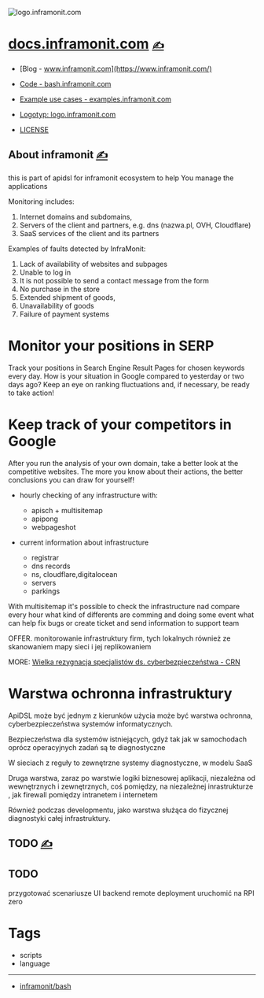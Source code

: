 
![logo.inframonit.com](https://logo.inframonit.com/1/cover.png)

# [docs.inframonit.com](https://docs.inframonit.com/) [<span style='font-size:20px;'>&#x270D;</span>](https://github.com/inframonit/docs/edit/main/ABOUT/MENU.md) 

+ [Blog - www.inframonit.com](https://www.inframonit.com/)
+ [Code - bash.inframonit.com](https://bash.inframonit.com/)
+ [Example use cases - examples.inframonit.com](http://examples.inframonit.com)
+ [Logotyp: logo.inframonit.com](https://logo.inframonit.com/)

+ [LICENSE](LICENSE)

## About inframonit [<span style='font-size:20px;'>&#x270D;</span>](https://github.com/inframonit/docs/edit/main/ABOUT/ABOUT.md)

this is part of apidsl for inframonit ecosystem to help You manage the applications

Monitoring includes:
1. Internet domains and subdomains,
2. Servers of the client and partners, e.g. dns (nazwa.pl, OVH, Cloudflare)
3. SaaS services of the client and its partners

Examples of faults detected by InfraMonit:
1. Lack of availability of websites and subpages
2. Unable to log in
3. It is not possible to send a contact message from the form
4. No purchase in the store
5. Extended shipment of goods,
6. Unavailability of goods
7. Failure of payment systems



# Monitor your positions in SERP
Track your positions in Search Engine Result Pages for chosen keywords every day. How is your situation in Google compared to yesterday or two days ago? Keep an eye on ranking fluctuations and, if necessary, be ready to take action!

# Keep track of your competitors in Google
After you run the analysis of your own domain, take a better look at the competitive websites. The more you know about their actions, the better conclusions you can draw for yourself!


+ hourly checking of any infrastructure with:
    + apisch + multisitemap
    + apipong
    + webpageshot

+ current information about infrastructure
    + registrar
    + dns records
    + ns, cloudflare,digitalocean
    + servers
    + parkings


With multisitemap it's possible to check the infrastructure nad compare every hour what kind of differents are comming and doing some event
what can help fix bugs or create ticket and send information to support team



OFFER.
monitorowanie infrastruktury firm, tych lokalnych również ze skanowaniem mapy sieci i jej replikowaniem

MORE:
[Wielka rezygnacja specjalistów ds. cyberbezpieczeństwa - CRN](https://crn.pl/aktualnosci/wielka-rezygnacja-specjalistow-ds-cyberbezpieczenstwa/)



# Warstwa ochronna infrastruktury


ApiDSL może być jednym z kierunków użycia może być warstwa ochronna, cyberbezpieczeństwa systemów informatycznych.

Bezpieczeństwa dla systemów istniejących, gdyż tak jak w samochodach oprócz operacyjnych zadań są te diagnostyczne

W sieciach z reguły to zewnętrzne systemy diagnostyczne, w modelu SaaS

Druga warstwa, zaraz po warstwie logiki biznesowej aplikacji, 
niezależna od wewnętrznych i zewnętrznych, coś pomiędzy, na niezależnej inrastrukturze , jak firewall pomiędzy intranetem i internetem

Również podczas developmentu, jako warstwa służąca do fizycznej diagnostyki całej infrastruktury.




## TODO [<span style='font-size:20px;'>&#x270D;</span>](https://github.com/inframonit/docs/edit/CONTRIBUTION/TODO.md)


## TODO

przygotować scenariusze
UI
backend
remote deployment
uruchomić na RPI zero





# Tags

+ scripts
+ language

---

+ [inframonit/bash](https://github.com/inframonit/bash)
